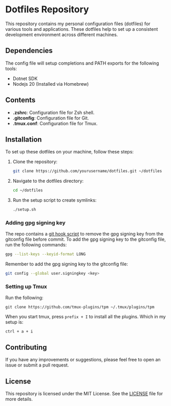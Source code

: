 # Dotfiles Repository

This repository contains my personal configuration files (dotfiles) for various tools and applications. These dotfiles help to set up a consistent development environment across different machines.

## Dependencies

The config file will setup completions and PATH exports for the following tools:

- Dotnet SDK
- Nodejs 20 (Installed via Homebrew)

## Contents

- **.zshrc**: Configuration file for Zsh shell.
- **.gitconfig**: Configuration file for Git.
- **.tmux.conf**: Configuration file for Tmux.

## Installation

To set up these dotfiles on your machine, follow these steps:

1. Clone the repository:
   ```sh
   git clone https://github.com/yourusername/dotfiles.git ~/dotfiles
   ```

2. Navigate to the dotfiles directory:
   ```sh
   cd ~/dotfiles
   ```

3. Run the setup script to create symlinks:
   ```sh
   ./setup.sh
   ```

### Adding gpg signing key

The repo contains a [git hook script](./.gitattributes) to remove the gpg signing key from the gitconfig file before commit. To add the gpg signing key to the gitconfig file, run the following commands:

```sh
gpg --list-keys --keyid-format LONG
```

Remember to add the gpg signing key to the gitconfig file:

```sh
git config --global user.signingkey <key>
```

### Setting up Tmux

Run the following:

```
git clone https://github.com/tmux-plugins/tpm ~/.tmux/plugins/tpm 
```

When you start tmux, press ```prefix + I``` to install all the plugins. Which in my setup is:

```
ctrl + a + i
```

## Contributing

If you have any improvements or suggestions, please feel free to open an issue or submit a pull request.

## License

This repository is licensed under the MIT License. See the [LICENSE](LICENSE) file for more details.
